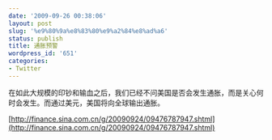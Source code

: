 ```yaml
---
date: '2009-09-26 00:38:06'
layout: post
slug: '%e9%80%9a%e8%83%80%e9%a2%84%e8%ad%a6'
status: publish
title: 通胀预警
wordpress_id: '651'
categories:
- Twitter
---
```


在如此大规模的印钞和输血之后，我们已经不问美国是否会发生通胀，而是关心何时会发生。而通过美元，美国将向全球输出通胀。

[http://finance.sina.com.cn/g/20090924/09476787947.shtml](http://finance.sina.com.cn/g/20090924/09476787947.shtml)

